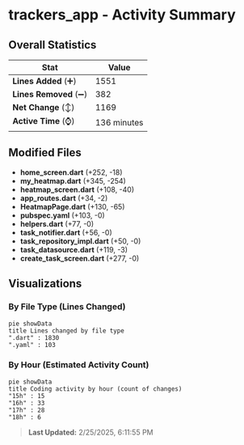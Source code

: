# trackers_app - Activity Summary 

## Overall Statistics

| Stat                   | Value                                                             |
| ---------------------- | ----------------------------------------------------------------- |
| **Lines Added** (➕)   | 1551                                          |
| **Lines Removed** (➖) | 382                                        |
| **Net Change** (↕)    | 1169                |
| **Active Time** (⌚)   | 136 minutes |


## Modified Files
- **home_screen.dart** (+252, -18)
- **my_heatmap.dart** (+345, -254)
- **heatmap_screen.dart** (+108, -40)
- **app_routes.dart** (+34, -2)
- **HeatmapPage.dart** (+130, -65)
- **pubspec.yaml** (+103, -0)
- **helpers.dart** (+77, -0)
- **task_notifier.dart** (+56, -0)
- **task_repository_impl.dart** (+50, -0)
- **task_datasource.dart** (+119, -3)
- **create_task_screen.dart** (+277, -0)

## Visualizations

### By File Type (Lines Changed)

```mermaid
pie showData
title Lines changed by file type
".dart" : 1830
".yaml" : 103
```

### By Hour (Estimated Activity Count)

```mermaid
pie showData
title Coding activity by hour (count of changes)
"15h" : 15
"16h" : 33
"17h" : 28
"18h" : 6
```


> **Last Updated:** 2/25/2025, 6:11:55 PM